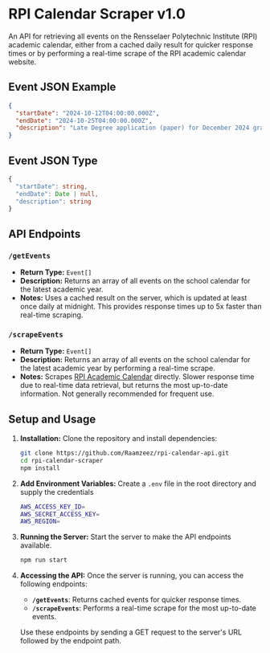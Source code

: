 # RPI Calendar Scraper v1.0

An API for retrieving all events on the Rensselaer Polytechnic Institute (RPI) academic calendar, either from a cached daily result for quicker response times or by performing a real-time scrape of the RPI academic calendar website.

## Event JSON Example

```json
{
  "startDate": "2024-10-12T04:00:00.000Z",
  "endDate": "2024-10-25T04:00:00.000Z",
  "description": "Late Degree application (paper) for December 2024 graduation, if did not apply in SIS, will begin being accepted."
}
```

## Event JSON Type

```typescript
{
  "startDate": string,
  "endDate": Date | null,
  "description": string
}
```

## API Endpoints

### `/getEvents`
- **Return Type:** `Event[]`
- **Description:** Returns an array of all events on the school calendar for the latest academic year.
- **Notes:** Uses a cached result on the server, which is updated at least once daily at midnight. This provides response times up to 5x faster than real-time scraping.

### `/scrapeEvents`
- **Return Type:** `Event[]`
- **Description:** Returns an array of all events on the school calendar for the latest academic year by performing a real-time scrape.
- **Notes:** Scrapes [RPI Academic Calendar](https://registrar.rpi.edu/academic-calendar) directly. Slower response time due to real-time data retrieval, but returns the most up-to-date information. Not generally recommended for frequent use.

## Setup and Usage

1. **Installation:** Clone the repository and install dependencies:
   ```bash
   git clone https://github.com/Raamzeez/rpi-calendar-api.git
   cd rpi-calendar-scraper
   npm install

2. **Add Environment Variables:** Create a ```.env``` file in the root directory and supply the credentials

   ```bash
   AWS_ACCESS_KEY_ID=
   AWS_SECRET_ACCESS_KEY=
   AWS_REGION=
   ```

3. **Running the Server:** Start the server to make the API endpoints available.

   ```bash
   npm run start
   ```
   
4. **Accessing the API:** Once the server is running, you can access the following endpoints:

   - **`/getEvents`**: Returns cached events for quicker response times.
   - **`/scrapeEvents`**: Performs a real-time scrape for the most up-to-date events.

   Use these endpoints by sending a GET request to the server's URL followed by the endpoint path.


